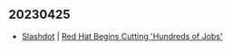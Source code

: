 ## 20230425
- [Slashdot](https://linux.slashdot.org/) | [Red Hat Begins Cutting 'Hundreds of Jobs'](https://linux.slashdot.org/story/23/04/24/2220256/red-hat-begins-cutting-hundreds-of-jobs?utm_source=rss1.0mainlinkanon&utm_medium=feed)

